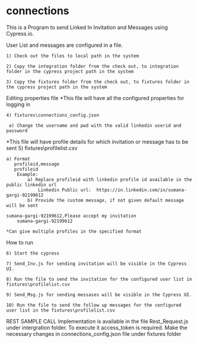 # connections
This is a Program to send Linked In Invitation and Messages using Cypress.io.

User List and messages are configured in a file.

	1) Check out the files to local path in the system
  
	2) Copy the integration folder from the check out, to integration folder in the cypress project path in the system
  
	3) Copy the fixtures folder from the check out, to fixtures folder in the cypress project path in the system

Editing properties file
 *This file will have all the configured properties for logging in
 
	4) fixtures\connections_config.json  
   
     a) Change the username and pwd with the valid linkedin userid and password

*This file will have profile details for which invitation or message has to be sent
	5) fixtures\profilelist.csv	   
  		
    a) Format
	   profileid,message
	   profileid
		Example:
			a) Replace profileid with linkedin profile id available in the public linkedin url
				Linkedin Public url:  https://in.linkedin.com/in/sumana-gargi-92199612
			b) Provide the custom message, if not given default message will be sent
	
	sumana-gargi-92199612,Please accept my invitation
        sumana-gargi-92199612
		
	*Can give multiple profiles in the specified format

How to run	

	6) Start the cypress
  
	7) Send_Inv.js for sending invitation will be visible in the Cypress UI.
  
	8) Run the file to send the invitation for the configured user list in fixtures\profilelist.csv  
  
	9) Send_Msg.js for sending messases will be visible in the Cypress UI.
  
	10) Run the file to send the follow up messages for the configured user list in the fixtures\profilelist.csv
	
	
REST SAMPLE CALL Implementation is available in the file Rest_Request.js under intergration folder.
To execute it access_token is required. Make the necessary changes in connections_config.json file under fixtures folder
